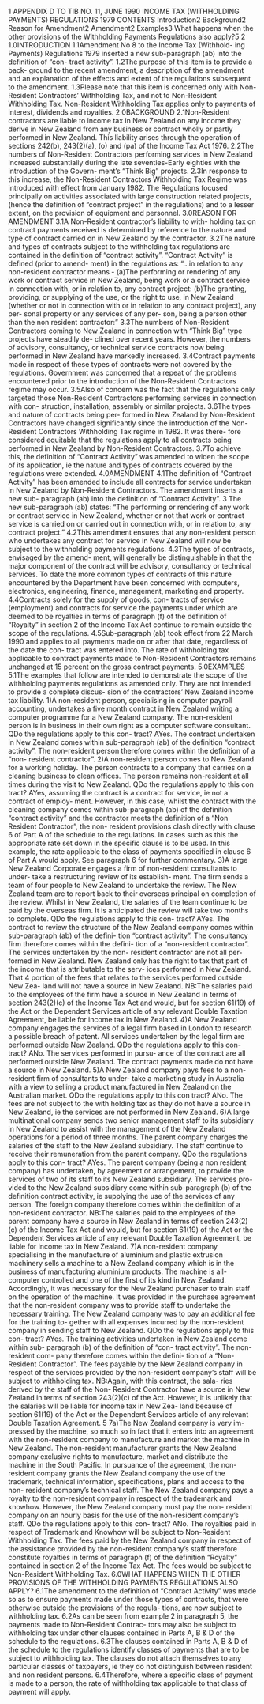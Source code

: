 1 APPENDIX D TO TIB NO. 11, JUNE 1990 INCOME TAX (WITHHOLDING PAYMENTS) REGULATIONS 1979 CONTENTS Introduction2 Background2 Reason for Amendment2 Amendment2 Examples3 What happens when the other provisions of the Withholding Payments Regulations also apply?5 2 1.0INTRODUCTION 1.1Amendment No 8 to the Income Tax (Withhold- ing Payments) Regulations 1979 inserted a new sub-paragraph (ab) into the definition of “con- tract activity”. 1.2The purpose of this item is to provide a back- ground to the recent amendment, a description of the amendment and an explanation of the effects and extent of the regulations subsequent to the amendment. 1.3Please note that this item is concerned only with Non-Resident Contractors’ Withholding Tax, and not to Non-Resident Withholding Tax. Non-Resident Withholding Tax applies only to payments of interest, dividends and royalties. 2.0BACKGROUND 2.1Non-Resident contractors are liable to income tax in New Zealand on any income they derive in New Zealand from any business or contract wholly or partly performed in New Zealand. This liability arises through the operation of sections 242(b), 243(2)(a), (o) and (pa) of the Income Tax Act 1976. 2.2The numbers of Non-Resident Contractors performing services in New Zealand increased substantially during the late seventies-Early eighties with the introduction of the Govern- ment’s “Think Big” projects. 2.3In response to this increase, the Non-Resident Contractors Withholding Tax Regime was introduced with effect from January 1982. The Regulations focused principally on activities associated with large construction related projects, (hence the definition of “contract project” in the regulations) and to a lesser extent, on the provision of equipment and personnel. 3.0REASON FOR AMENDMENT 3.1A Non-Resident contractor’s liability to with- holding tax on contract payments received is determined by reference to the nature and type of contract carried on in New Zealand by the contractor. 3.2The nature and types of contracts subject to the withholding tax regulations are contained in the definition of “contract activity”. “Contract Activity” is defined (prior to amend- ment) in the regulations as: “...in relation to any non-resident contractor means - (a)The performing or rendering of any work or contract service in New Zealand, being work or a contract service in connection with, or in relation to, any contract project: (b)The granting, providing, or supplying of the use, or the right to use, in New Zealand (whether or not in connection with or in relation to any contract project), any per- sonal property or any services of any per- son, being a person other than the non resident contractor:” 3.3The numbers of Non-Resident Contractors coming to New Zealand in connection with “Think Big” type projects have steadily de- clined over recent years. However, the numbers of advisory, consultancy, or technical service contracts now being performed in New Zealand have markedly increased. 3.4Contract payments made in respect of these types of contracts were not covered by the regulations. Government was concerned that a repeat of the problems encountered prior to the introduction of the Non-Resident Contractors regime may occur. 3.5Also of concern was the fact that the regulations only targeted those Non-Resident Contractors performing services in connection with con- struction, installation, assembly or similar projects. 3.6The types and nature of contracts being per- formed in New Zealand by Non-Resident Contractors have changed significantly since the introduction of the Non-Resident Contractors Withholding Tax regime in 1982. It was there- fore considered equitable that the regulations apply to all contracts being performed in New Zealand by Non-Resident Contractors. 3.7To achieve this, the definition of “Contract Activity” was amended to widen the scope of its application, ie the nature and types of contracts covered by the regulations were extended. 4.0AMENDMENT 4.1The definition of “Contract Activity” has been amended to include all contracts for service undertaken in New Zealand by Non-Resident Contractors. The amendment inserts a new sub- paragraph (ab) into the definition of “Contract Activity”. 3 The new sub-paragraph (ab) states: “The performing or rendering of any work or contract service in New Zealand, whether or not that work or contract service is carried on or carried out in connection with, or in relation to, any contract project.” 4.2This amendment ensures that any non-resident person who undertakes any contract for service in New Zealand will now be subject to the withholding payments regulations. 4.3The types of contracts, envisaged by the amend- ment, will generally be distinguishable in that the major component of the contract will be advisory, consultancy or technical services. To date the more common types of contracts of this nature encountered by the Department have been concerned with computers, electronics, engineering, finance, management, marketing and property. 4.4Contracts solely for the supply of goods, con- tracts of service (employment) and contracts for service the payments under which are deemed to be royalties in terms of paragraph (f) of the definition of “Royalty” in section 2 of the Income Tax Act continue to remain outside the scope of the regulations. 4.5Sub-paragraph (ab) took effect from 22 March 1990 and applies to all payments made on or after that date, regardless of the date the con- tract was entered into. The rate of withholding tax applicable to contract payments made to Non-Resident Contractors remains unchanged at 15 percent on the gross contract payments. 5.0EXAMPLES 5.1The examples that follow are intended to demonstrate the scope of the withholding payments regulations as amended only. They are not intended to provide a complete discus- sion of the contractors’ New Zealand income tax liability. 1)A non-resident person, specialising in computer payroll accounting, undertakes a five month contract in New Zealand writing a computer programme for a New Zealand company. The non-resident person is in business in their own right as a computer software consultant. QDo the regulations apply to this con- tract? AYes. The contract undertaken in New Zealand comes within sub-paragraph (ab) of the definition “contract activity”. The non-resident person therefore comes within the definition of a “non- resident contractor”. 2)A non-resident person comes to New Zealand for a working holiday. The person contracts to a company that carries on a cleaning business to clean offices. The person remains non-resident at all times during the visit to New Zealand. QDo the regulations apply to this con tract? AYes, assuming the contract is a contract for service, ie not a contract of employ- ment. However, in this case, whilst the contract with the cleaning company comes within sub-paragraph (ab) of the definition “contract activity” and the contractor meets the definition of a “Non Resident Contractor”, the non- resident provisions clash directly with clause 6 of Part A of the schedule to the regulations. In cases such as this the appropriate rate set down in the specific clause is to be used. In this example, the rate applicable to the class of payments specified in clause 6 of Part A would apply. See paragraph 6 for further commentary. 3)A large New Zealand Corporate engages a firm of non-resident consultants to under- take a restructuring review of its establish- ment. The firm sends a team of four people to New Zealand to undertake the review. The New Zealand team are to report back to their overseas principal on completion of the review. Whilst in New Zealand, the salaries of the team continue to be paid by the overseas firm. It is anticipated the review will take two months to complete. QDo the regulations apply to this con- tract? AYes. The contract to review the structure of the New Zealand company comes within sub-paragraph (ab) of the defini- tion “contract activity”. The consultancy firm therefore comes within the defini- tion of a “non-resident contractor”. The services undertaken by the non- resident contractor are not all per- formed in New Zealand. New Zealand only has the right to tax that part of the income that is attributable to the serv- ices performed in New Zealand. That 4 portion of the fees that relates to the services performed outside New Zea- land will not have a source in New Zealand. NB:The salaries paid to the employees of the firm have a source in New Zealand in terms of section 243(2)(c) of the Income Tax Act and would, but for section 61(19) of the Act or the Dependent Services article of any relevant Double Taxation Agreement, be liable for income tax in New Zealand. 4)A New Zealand company engages the services of a legal firm based in London to research a possible breach of patent. All services undertaken by the legal firm are performed outside New Zealand. QDo the regulations apply to this con- tract? ANo. The services performed in pursu- ance of the contract are all performed outside New Zealand. The contract payments made do not have a source in New Zealand. 5)A New Zealand company pays fees to a non-resident firm of consultants to under- take a marketing study in Australia with a view to selling a product manufactured in New Zealand on the Australian market. QDo the regulations apply to this con tract? ANo. The fees are not subject to the with holding tax as they do not have a source in New Zealand, ie the services are not performed in New Zealand. 6)A large multinational company sends two senior management staff to its subsidiary in New Zealand to assist with the management of the New Zealand operations for a period of three months. The parent company charges the salaries of the staff to the New Zealand subsidiary. The staff continue to receive their remuneration from the parent company. QDo the regulations apply to this con- tract? AYes. The parent company (being a non resident company) has undertaken, by agreement or arrangement, to provide the services of two of its staff to its New Zealand subsidiary. The services pro- vided to the New Zealand subsidiary come within sub-paragraph (b) of the definition contract activity, ie supplying the use of the services of any person. The foreign company therefore comes within the definition of a non-resident contractor. NB:The salaries paid to the employees of the parent company have a source in New Zealand in terms of section 243(2)(c) of the Income Tax Act and would, but for section 61(19) of the Act or the Dependent Services article of any relevant Double Taxation Agreement, be liable for income tax in New Zealand. 7)A non-resident company specialising in the manufacture of aluminium and plastic extrusion machinery sells a machine to a New Zealand company which is in the business of manufacturing aluminium products. The machine is all-computer controlled and one of the first of its kind in New Zealand. Accordingly, it was necessary for the New Zealand purchaser to train staff on the operation of the machine. It was provided in the purchase agreement that the non-resident company was to provide staff to undertake the necessary training. The New Zealand company was to pay an additional fee for the training to- gether with all expenses incurred by the non-resident company in sending staff to New Zealand. QDo the regulations apply to this con- tract? AYes. The training activities undertaken in New Zealand come within sub- paragraph (b) of the definition of “con- tract activity”. The non-resident com- pany therefore comes within the defini- tion of a “Non-Resident Contractor”. The fees payable by the New Zealand company in respect of the services provided by the non-resident company’s staff will be subject to withholding tax. NB:Again, with this contract, the sala- ries derived by the staff of the Non- Resident Contractor have a source in New Zealand in terms of section 243(2)(c) of the Act. However, it is unlikely that the salaries will be liable for income tax in New Zea- land because of section 61(19) of the Act or the Dependent Services article of any relevant Double Taxation Agreement. 5 7a)The New Zealand company is very im- pressed by the machine, so much so in fact that it enters into an agreement with the non-resident company to manufacture and market the machine in New Zealand. The non-resident manufacturer grants the New Zealand company exclusive rights to manufacture, market and distribute the machine in the South Pacific. In pursuance of the agreement, the non-resident company grants the New Zealand company the use of the trademark, technical information, specifications, plans and access to the non- resident company’s technical staff. The New Zealand company pays a royalty to the non-resident company in respect of the trademark and knowhow. However, the New Zealand company must pay the non- resident company on an hourly basis for the use of the non-resident company’s staff. QDo the regulations apply to this con- tract? ANo. The royalties paid in respect of Trademark and Knowhow will be subject to Non-Resident Withholding Tax. The fees paid by the New Zealand company in respect of the assistance provided by the non-resident company’s staff therefore constitute royalties in terms of paragraph (f) of the definition “Royalty” contained in section 2 of the Income Tax Act. The fees would be subject to Non-Resident Withholding Tax. 6.0WHAT HAPPENS WHEN THE OTHER PROVISIONS OF THE WITHHOLDING PAYMENTS REGULATIONS ALSO APPLY? 6.1The amendment to the definition of “Contract Activity” was made so as to ensure payments made under those types of contracts, that were otherwise outside the provisions of the regula- tions, are now subject to withholding tax. 6.2As can be seen from example 2 in paragraph 5, the payments made to Non-Resident Contrac- tors may also be subject to withholding tax under other clauses contained in Parts A, B & D of the schedule to the regulations. 6.3The clauses contained in Parts A, B & D of the schedule to the regulations identify classes of payments that are to be subject to withholding tax. The clauses do not attach themselves to any particular classes of taxpayers, ie they do not distinguish between resident and non resident persons. 6.4Therefore, where a specific class of payment is made to a person, the rate of withholding tax applicable to that class of payment will apply.